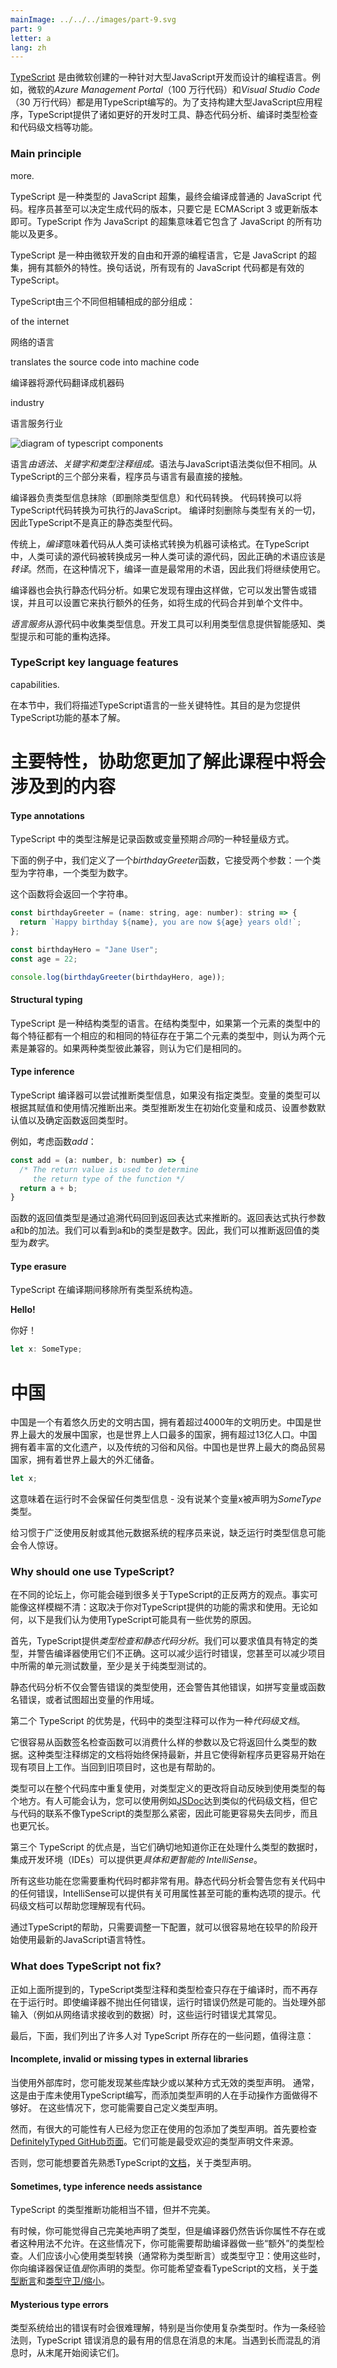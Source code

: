 ```yaml
---
mainImage: ../../../images/part-9.svg
part: 9
letter: a
lang: zh
---
```


<div class="content">

<!-- [TypeScript](https://www.typescriptlang.org/) is a programming language designed for large-scale JavaScript development created by Microsoft. For example, Microsoft's <i>Azure Management Portal</i> (1,2 million lines of code) and <i>Visual Studio Code</i> (300 000 lines of code) have both been written in TypeScript. To support building large-scale JavaScript applications, TypeScript offers features such as better development-time tooling, static code analysis, compile-time type checking and code-level documentation.-->
[TypeScript](https://www.typescriptlang.org/) 是由微软创建的一种针对大型JavaScript开发而设计的编程语言。例如，微软的<i>Azure Management Portal</i>（100 万行代码）和<i>Visual Studio Code</i>（30 万行代码）都是用TypeScript编写的。为了支持构建大型JavaScript应用程序，TypeScript提供了诸如更好的开发时工具、静态代码分析、编译时类型检查和代码级文档等功能。

### Main principle

<!-- TypeScript is a typed superset of JavaScript, and eventually, it's compiled into plain JavaScript code. The programmer is even able to decide the version of the generated code, as long as it's ECMAScript 3 or newer. TypeScript being a superset of JavaScript means that it includes all the features of JavaScript and-->
more.

TypeScript 是一种类型的 JavaScript 超集，最终会编译成普通的 JavaScript 代码。程序员甚至可以决定生成代码的版本，只要它是 ECMAScript 3 或更新版本即可。TypeScript 作为 JavaScript 的超集意味着它包含了 JavaScript 的所有功能以及更多。
<!-- its additional features as well. In other words, all existing JavaScript code is valid TypeScript.-->
TypeScript 是一种由微软开发的自由和开源的编程语言，它是 JavaScript 的超集，拥有其额外的特性。换句话说，所有现有的 JavaScript 代码都是有效的 TypeScript。

<!-- TypeScript consists of three separate, but mutually fulfilling parts:-->
TypeScript由三个不同但相辅相成的部分组成：

<!-- - The language-->
of the internet

网络的语言
<!-- - The compiler-->
translates the source code into machine code

编译器将源代码翻译成机器码
<!-- - The language service-->
industry

语言服务行业

![diagram of typescript components](../../images/9/1.png)

<!-- The <i>language</i> consists of syntax, keywords and type annotations. The syntax is similar to but not the same as JavaScript syntax. From the three parts of TypeScript, programmers have the most direct contact with the language.-->
语言<i>由语法、关键字和类型注释组成。</i>语法与JavaScript语法类似但不相同。从TypeScript的三个部分来看，程序员与语言有最直接的接触。

<!-- The <i>compiler</i> is responsible for type information erasure (i.e. removing the typing information) and for code transformations. The code transformations enable TypeScript code to be transpiled into executable JavaScript. Everything related to the types is removed at compile-time, so TypeScript isn''t genuine statically-typed code.-->
编译器负责类型信息抹除（即删除类型信息）和代码转换。 代码转换可以将TypeScript代码转换为可执行的JavaScript。 编译时刻删除与类型有关的一切，因此TypeScript不是真正的静态类型代码。

<!-- Traditionally,  <i>compiling</i> means that code is transformed from a human-readable format to a machine-readable format. In TypeScript, human-readable source code is transformed into another human-readable source code, so the correct term would be <i>transpiling</i>. However, compiling has been the most commonly-used term in this context, so we will continue to use it.-->
传统上，<i>编译</i>意味着代码从人类可读格式转换为机器可读格式。在TypeScript中，人类可读的源代码被转换成另一种人类可读的源代码，因此正确的术语应该是<i>转译</i>。然而，在这种情况下，编译一直是最常用的术语，因此我们将继续使用它。

<!-- The compiler also performs a static code analysis. It can emit warnings or errors if it finds a reason to do so, and it can be set to perform additional tasks such as combining the generated code into a single file.-->
编译器也会执行静态代码分析。如果它发现有理由这样做，它可以发出警告或错误，并且可以设置它来执行额外的任务，如将生成的代码合并到单个文件中。

<!-- The <i>language service</i> collects type information from the source code. Development tools can use the type information for providing intellisense, type hints and possible refactoring alternatives.-->
<i>语言服务</i>从源代码中收集类型信息。开发工具可以利用类型信息提供智能感知、类型提示和可能的重构选择。

### TypeScript key language features

<!-- In this section, we will describe some of the key features of the TypeScript language. The intent is to provide you with a basic understanding of TypeScript's-->
capabilities.

在本节中，我们将描述TypeScript语言的一些关键特性。其目的是为您提供TypeScript功能的基本了解。
<!-- key features to help you understand more of what is to come during this course.-->
# 主要特性，协助您更加了解此课程中将会涉及到的内容

#### Type annotations

<!-- Type annotations in TypeScript are a lightweight way to record the intended <i>contract</i> of a function or a variable.-->
TypeScript 中的类型注解是记录函数或变量预期<i>合同</i>的一种轻量级方式。
<!-- In the example below, we have defined a *birthdayGreeter* function that accepts two arguments: one of type string and one of type number.-->
下面的例子中，我们定义了一个*birthdayGreeter*函数，它接受两个参数：一个类型为字符串，一个类型为数字。
<!-- The function will return a string.-->
这个函数将会返回一个字符串。

```js
const birthdayGreeter = (name: string, age: number): string => {
  return `Happy birthday ${name}, you are now ${age} years old!`;
};

const birthdayHero = "Jane User";
const age = 22;

console.log(birthdayGreeter(birthdayHero, age));
```

#### Structural typing

<!-- TypeScript is a structurally-typed language. In structural typing, two elements are considered to be compatible with one another if, for each feature within the type of the first element, a corresponding and identical feature exists within the type of the second element. Two types are considered to be identical if they are compatible with each other.-->
TypeScript 是一种结构类型的语言。在结构类型中，如果第一个元素的类型中的每个特征都有一个相应的和相同的特征存在于第二个元素的类型中，则认为两个元素是兼容的。如果两种类型彼此兼容，则认为它们是相同的。

#### Type inference

<!-- The TypeScript compiler can attempt to infer the type information if no type has been specified. Variables'' type can be inferred based on their assigned value and their usage. The type inference takes place when initializing variables and members, setting parameter default values, and determining function return types.-->
TypeScript 编译器可以尝试推断类型信息，如果没有指定类型。变量的类型可以根据其赋值和使用情况推断出来。类型推断发生在初始化变量和成员、设置参数默认值以及确定函数返回类型时。

<!-- For example, consider the function *add*:-->
例如，考虑函数*add*：

```js
const add = (a: number, b: number) => {
  /* The return value is used to determine
     the return type of the function */
  return a + b;
}
```

<!-- The type of the function's return value is inferred by retracing the code back to the return expression. The return expression performs an addition of the parameters a and b. We can see that a and b are numbers based on their types. Thus, we can infer the return value to be of type *number*.-->
函数的返回值类型是通过追溯代码回到返回表达式来推断的。返回表达式执行参数a和b的加法。我们可以看到a和b的类型是数字。因此，我们可以推断返回值的类型为*数字*。

#### Type erasure

<!-- TypeScript removes all type system constructs during compilation.-->
TypeScript 在编译期间移除所有类型系统构造。

<!-- Input:-->
**Hello!**

你好！

```js
let x: SomeType;
```

<!-- Output:-->
# 中国

中国是一个有着悠久历史的文明古国，拥有着超过4000年的文明历史。中国是世界上最大的发展中国家，也是世界上人口最多的国家，拥有超过13亿人口。中国拥有着丰富的文化遗产，以及传统的习俗和风俗。中国也是世界上最大的商品贸易国家，拥有着世界上最大的外汇储备。

```js
let x;
```

<!-- This means that no type information remains at runtime - nothing says that some variable x was declared as being of type *SomeType*.-->
这意味着在运行时不会保留任何类型信息 - 没有说某个变量x被声明为*SomeType*类型。

<!-- The lack of runtime type information can be surprising for programmers who are used to extensively using reflection or other metadata systems.-->
给习惯于广泛使用反射或其他元数据系统的程序员来说，缺乏运行时类型信息可能会令人惊讶。

### Why should one use TypeScript?

<!-- On different forums, you may stumble upon a lot of different arguments either for or against TypeScript. The truth is probably as vague as: it depends on your needs and use of the functions that TypeScript offers. Anyway, here are some of our reasons behind why we think that the use of TypeScript may have some advantages.-->
在不同的论坛上，你可能会碰到很多关于TypeScript的正反两方的观点。事实可能像这样模糊不清：这取决于你对TypeScript提供的功能的需求和使用。无论如何，以下是我们认为使用TypeScript可能具有一些优势的原因。

<!-- First of all, TypeScript offers <i>type checking and static code analysis</i>. We can require values to be of a certain type, and have the compiler warn about using them incorrectly. This can reduce runtime errors, and you might even be able to reduce the number of required unit tests in a project, at least concerning pure-type tests.-->
首先，TypeScript提供<i>类型检查和静态代码分析</i>。我们可以要求值具有特定的类型，并警告编译器使用它们不正确。这可以减少运行时错误，您甚至可以减少项目中所需的单元测试数量，至少是关于纯类型测试的。
<!-- The static code analysis doesn''t only warn about wrongful type usage, but also other mistakes such as misspelling a variable or function name or trying to use a variable beyond its scope.-->
静态代码分析不仅会警告错误的类型使用，还会警告其他错误，如拼写变量或函数名错误，或者试图超出变量的作用域。

<!-- The second advantage of TypeScript is that the type annotations in the code can function as a type of <i>code-level documentation</i>.-->
第二个 TypeScript 的优势是，代码中的类型注释可以作为一种<i>代码级文档</i>。
<!-- It's easy to check from a function signature what kind of arguments the function can consume and what type of data it will return. This form of type annotation-bound documentation will always be up to date and it makes it easier for new programmers to start working on an existing project. It is also helpful when returning to an old project.-->
它很容易从函数签名检查函数可以消费什么样的参数以及它将返回什么类型的数据。这种类型注释绑定的文档将始终保持最新，并且它使得新程序员更容易开始在现有项目上工作。当回到旧项目时，这也是有帮助的。

<!-- Types can be reused all around the code base, and a change to a type definition will automatically be reflected everywhere the type is used. One might argue that you can achieve similar code-level documentation with e.g. [JSDoc](https://jsdoc.app/about-getting-started.html), but it is not connected to the code as tightly as TypeScript's types, and may thus get out of sync more easily, and is also more verbose.-->
类型可以在整个代码库中重复使用，对类型定义的更改将自动反映到使用类型的每个地方。有人可能会认为，您可以使用例如[JSDoc](https://jsdoc.app/about-getting-started.html)达到类似的代码级文档，但它与代码的联系不像TypeScript的类型那么紧密，因此可能更容易失去同步，而且也更冗长。

<!-- The third advantage of TypeScript is that IDEs can provide more <i>specific and smarter IntelliSense</i> when they know exactly what types of data you are processing.-->
第三个 TypeScript 的优点是，当它们确切地知道你正在处理什么类型的数据时，集成开发环境（IDEs）可以提供更<i>具体和更智能的 IntelliSense</i>。

<!-- All of these features are extremely helpful when you need to refactor your code. The static code analysis warns you about any errors in your code, and IntelliSense can give you hints about available properties and even possible refactoring options. The code-level documentation helps you understand the existing code.-->
所有这些功能在您需要重构代码时都非常有用。静态代码分析会警告您有关代码中的任何错误，IntelliSense可以提供有关可用属性甚至可能的重构选项的提示。代码级文档可以帮助您理解现有代码。
<!-- With the help of TypeScript, it is also very easy to start using the newest JavaScript language features at an early stage just by altering its configuration.-->
通过TypeScript的帮助，只需要调整一下配置，就可以很容易地在较早的阶段开始使用最新的JavaScript语言特性。

### What does TypeScript not fix?

<!-- As mentioned above, TypeScript type annotations and type checking exist only at compile time and no longer at runtime. Even if the compiler does not throw any errors, runtime errors are still possible. These runtime errors are especially common when handling external input, such as data received from a network request.-->
正如上面所提到的，TypeScript类型注释和类型检查只存在于编译时，而不再存在于运行时。即使编译器不抛出任何错误，运行时错误仍然是可能的。当处理外部输入（例如从网络请求接收到的数据）时，这些运行时错误尤其常见。

<!-- Lastly, below, we list some issues many have with TypeScript, which might be good to be aware of:-->
最后，下面，我们列出了许多人对 TypeScript 所存在的一些问题，值得注意：

#### Incomplete, invalid or missing types in external libraries

<!-- When using external libraries, you may find that some libraries have either missing or in some way invalid type declarations. Most often, this is due to the library not being written in TypeScript, and the person adding the type declarations manually not doing such a good job with it. In these cases, you might need to define the type declarations yourself.-->
当使用外部库时，您可能发现某些库缺少或以某种方式无效的类型声明。 通常，这是由于库未使用TypeScript编写，而添加类型声明的人在手动操作方面做得不够好。 在这些情况下，您可能需要自己定义类型声明。
<!-- However, there is a good chance someone has already added typings for the package you are using. Always check the DefinitelyTyped [GitHub page](https://github.com/DefinitelyTyped/DefinitelyTyped) first. They are probably the most popular sources for type declaration files.-->
然而，有很大的可能性有人已经为您正在使用的包添加了类型声明。首先要检查[DefinitelyTyped GitHub页面](https://github.com/DefinitelyTyped/DefinitelyTyped)。它们可能是最受欢迎的类型声明文件来源。
<!-- Otherwise, you might want to start by getting acquainted with TypeScript's [documentation](https://www.typescriptlang.org/docs/handbook/declaration-files/introduction.html) regarding type declarations.-->
否则，您可能想要首先熟悉TypeScript的[文档](https://www.typescriptlang.org/docs/handbook/declaration-files/introduction.html)，关于类型声明。

#### Sometimes, type inference needs assistance

<!-- The type inference in TypeScript is pretty good but not quite perfect.-->
TypeScript 的类型推断功能相当不错，但并不完美。
<!-- Sometimes, you may feel like you have declared your types perfectly, but the compiler still tells you that the property does not exist or that this kind of usage is not allowed. In these cases, you might need to help the compiler out by doing something like an "extra" type check. One should be careful with type casting (that is quite often called type assertion) or type guards: when using those, you are giving your word to the compiler that the value <i>is</i> of the type that you declare. You might want to check out TypeScript's documentation regarding [type assertions](https://www.typescriptlang.org/docs/handbook/2/everyday-types.html#type-assertions) and [type guarding/narrowing](https://www.typescriptlang.org/docs/handbook/2/narrowing.html).-->
有时候，你可能觉得自己完美地声明了类型，但是编译器仍然告诉你属性不存在或者这种用法不允许。在这些情况下，你可能需要帮助编译器做一些“额外”的类型检查。人们应该小心使用类型转换（通常称为类型断言）或类型守卫：使用这些时，你向编译器保证值<i>是</i>你声明的类型。你可能希望查看TypeScript的文档，关于[类型断言](https://www.typescriptlang.org/docs/handbook/2/everyday-types.html#type-assertions)和[类型守卫/缩小](https://www.typescriptlang.org/docs/handbook/2/narrowing.html)。

#### Mysterious type errors

<!-- The errors given by the type system may sometimes be quite hard to understand, especially if you use complex types. As a rule of thumb, the TypeScript error messages have the most useful information at the end of the message. When running into long confusing messages, start reading them from the end.-->
类型系统给出的错误有时会很难理解，特别是当你使用复杂类型时。作为一条经验法则，TypeScript 错误消息的最有用的信息在消息的末尾。当遇到长而混乱的消息时，从末尾开始阅读它们。

</div>
